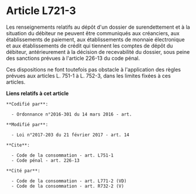 # Article L721-3

Les renseignements relatifs au dépôt d'un dossier de surendettement et à la situation du débiteur ne peuvent être communiqués
aux créanciers, aux établissements de paiement, aux établissements de monnaie électronique et aux établissements de crédit
qui tiennent les comptes de dépôt du débiteur, antérieurement à la décision de recevabilité du dossier, sous peine des
sanctions prévues à l'article 226-13 du code pénal.

Ces dispositions ne font toutefois pas obstacle à l'application des règles prévues aux articles L. 751-1 à L. 752-3, dans les
limites fixées à ces articles.

**Liens relatifs à cet article**

	**Codifié par**:

	  - Ordonnance n°2016-301 du 14 mars 2016 - art.

	**Modifié par**:

	  - Loi n°2017-203 du 21 février 2017 - art. 14

	**Cite**:

	  - Code de la consommation - art. L751-1
	  - Code pénal - art. 226-13

	**Cité par**:

	  - Code de la consommation - art. L771-2 (VD)
	  - Code de la consommation - art. R732-2 (V)
